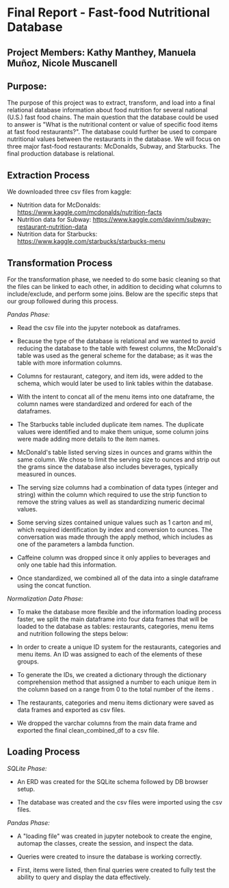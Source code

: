 # Final Report - Fast-food Nutritional Database

## Project Members: Kathy Manthey, Manuela Muñoz, Nicole Muscanell

## Purpose:

The purpose of this project was to extract, transform, and load into a final relational database information about food nutrition for several national (U.S.) fast food chains. The main question that the database could be used to answer is "What is the nutritional content or value of specific food items at fast food restaurants?". The database could further be used to compare nutritional values between the restaurants in the database. We will focus on three major fast-food restaurants: McDonalds, Subway, and Starbucks. The final production database is relational.

## Extraction Process

We downloaded three csv files from kaggle:

* Nutrition data for McDonalds: https://www.kaggle.com/mcdonalds/nutrition-facts
* Nutrition data for Subway: https://www.kaggle.com/davinm/subway-restaurant-nutrition-data
* Nutrition data for Starbucks: https://www.kaggle.com/starbucks/starbucks-menu


## Transformation Process 

For the transformation phase, we needed to do some basic cleaning so that the files can be
linked to each other, in addition to deciding what columns to include/exclude, and perform
some joins. Below are the specific steps that our group followed during this process.

*Pandas Phase:*

* Read the csv file into the jupyter notebook as dataframes.

* Because the type of the database is relational and we wanted to avoid reducing the database to the table with fewest columns, the McDonald's table was used as the general scheme for the database; as it was  the table with more information columns.

* Columns for restaurant, category, and item ids, were added to the schema, which would later be used to link tables within the database.

* With the intent to concat all of the menu items into one dataframe, the column names were standardized and ordered for each of the dataframes.

* The Starbucks table included duplicate item names. The duplicate values were identified and to make them unique, some column joins were made adding more details to the item names.

* McDonald's table listed serving sizes in ounces and grams within the same column.  We chose to limit the serving size to ounces and strip out the grams since the database also includes beverages, typically measured in ounces. 

* The serving size columns had a combination of data types (integer and string)  within the column which required to use the strip function to remove the string values as well as standardizing numeric decimal values.

* Some serving sizes contained unique values such as 1 carton and ml,  which required identification by index and conversion to ounces. The conversation was made through the apply method, which includes as one of the parameters a lambda function.

* Caffeine column was dropped since it only applies to beverages and only one table had this information.

* Once standardized, we combined all of the data into a single dataframe using the concat function. 

*Normalization Data Phase:*

* To make the database more flexible and the information loading process faster, we split the main dataframe into four data frames that will be loaded to the database as tables: restaurants, categories, menu items and nutrition following the steps below:

* In order to create a unique ID system for the restaurants, categories and menu items. An ID was assigned to each of the elements of these groups. 

* To generate the IDs, we created a dictionary through the dictionary comprehension method that assigned a number to each unique item in the column based on a range from 0 to the total number of the items . 

* The restaurants, categories and menu items dictionary were saved as data frames and exported as csv files. 

* We dropped the varchar columns from the main data frame and exported the final clean_combined_df to a csv file.

## Loading Process

*SQLite Phase:*

* An ERD was created for the SQLite schema followed by DB browser setup.

* The database was created and the csv files were imported using the csv files.

*Pandas Phase:*

* A "loading file" was created in jupyter notebook to create the engine, automap the classes, create the session, and inspect the data.

* Queries were created to insure the database is working correctly.

* First, items were listed, then final queries were created to fully test the ability to query and display the data effectively.
